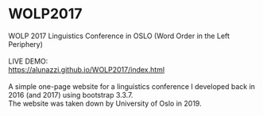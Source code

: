 # WOLP2017  
WOLP 2017 Linguistics Conference in OSLO (Word Order in the Left Periphery)
<br>
<br>
LIVE DEMO:  
https://alunazzi.github.io/WOLP2017/index.html
<br>
<br>
A simple one-page website for a linguistics conference I developed back in 2016 (and 2017) using bootstrap 3.3.7.  
The website was taken down by University of Oslo in 2019.
